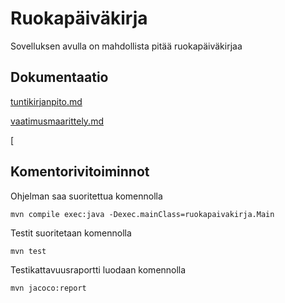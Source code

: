 # Ruokapäiväkirja
Sovelluksen avulla on mahdollista pitää ruokapäiväkirjaa 

## Dokumentaatio
[tuntikirjanpito.md](https://github.com/Jarkkorm/ot-harjoitustyo/blob/master/Ruokapaivakirja/Dokumentaatio/tuntikirjanpito.md)

[vaatimusmaarittely.md](https://github.com/Jarkkorm/ot-harjoitustyo/blob/master/Ruokapaivakirja/Dokumentaatio/vaatimusmaarittely.md)

[

## Komentorivitoiminnot

Ohjelman saa suoritettua komennolla

```
mvn compile exec:java -Dexec.mainClass=ruokapaivakirja.Main
```

Testit suoritetaan komennolla

```
mvn test
```

Testikattavuusraportti luodaan komennolla

```
mvn jacoco:report
```

